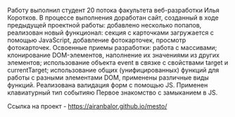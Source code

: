 Работу выполнил студент 20 потока факультета веб-разработки Илья Коротков.
В процессе выполнения доработан сайт, созданный в ходе предыдущей проектной работы: добавлено несколько попапов, реализован новый функционал: секция с карточками загружается с помощью JavaScript, добавление фотокарточек, просмотр фотокарточек. Освоенные приемы разработки: работа с массивами; клонирование DOM-элементов, наполнение их значениями из других элементов; использование объекта event в связке с свойствами target и currentTarget; использование общих (унифицированных) функций для работы с разными элементами DOM, применены различные виды функций. Реализована валидация форм с помощью JS. Применен клавиатурный тип событияю Первое знакомство с замыканием в JS.

Ссылка на проект - https://airanbalor.github.io/mesto/